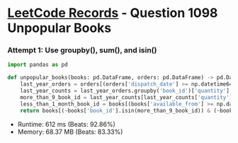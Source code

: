 # [LeetCode Records](../../README.md) - Question 1098 Unpopular Books

### Attempt 1: Use groupby(), sum(), and isin()
```py
import pandas as pd

def unpopular_books(books: pd.DataFrame, orders: pd.DataFrame) -> pd.DataFrame:
    last_year_orders = orders[(orders['dispatch_date'] >= np.datetime64('2018-06-23')) & (orders['dispatch_date'] < np.datetime64('2019-06-23'))]
    last_year_counts = last_year_orders.groupby('book_id')['quantity'].sum().reset_index()
    more_than_9_book_id = last_year_counts[last_year_counts['quantity'] >= 10]['book_id']
    less_than_1_month_book_id = books[(books['available_from'] >= np.datetime64('2019-05-23')) & (books['available_from'] <= np.datetime64('2019-06-23'))]['book_id']
    return books[(~books['book_id'].isin(more_than_9_book_id)) & (~books['book_id'].isin(less_than_1_month_book_id))][['book_id', 'name']]
```
- Runtime: 612 ms (Beats: 92.86%)
- Memory: 68.37 MB (Beats: 83.33%)

<br>
